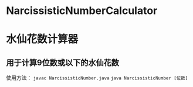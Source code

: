 # NarcissisticNumberCalculator
# 水仙花数计算器
## 用于计算9位数或以下的水仙花数

使用方法：
`javac NarcissisticNumber.java`
`java NarcissisticNumber [位数]`

